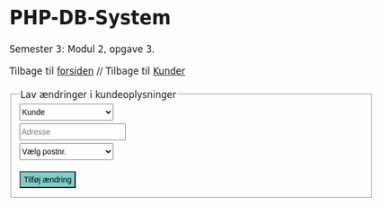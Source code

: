 # PHP-DB-System
Semester 3: Modul 2, opgave 3.

<?php
require_once 'dbcon.php'; // Opret forbindelse til databasen
?>
<!doctype html>
<html>
<head>
<meta charset="UTF-8">
<title>Ændring i kundeoplysninger</title>
<style>
body {font-family: "Gill Sans", "Gill Sans MT", "Myriad Pro", "DejaVu Sans Condensed", Helvetica, Arial, sans-serif;
	  font-size: 18px;}
input {height: 30px; font-size: 14px; margin-bottom: 5px;}
select {height: 30px; font-size: 14px; margin-bottom: 5px; width: 167px;}
input[type=submit] {background-color: #7fcec9; width: 100px; margin-top: 15px;}
</style>
</head>

<body>
Tilbage til <a href="index.php">forsiden</a> // Tilbage til <a href="clientlist.php">Kunder</a><br><br>
    <!-- 'form action' henter informationerne (bl.a. SQL statement 'UPDATE') 
    fra filen updateclient_action.php, der gør det muligt at ændre kundeoplysninger i tabellen -->
    <form action="updateclient_action.php" method="POST">
		<fieldset>
        	<legend>Lav ændringer i kundeoplysninger</legend>
            <!-- Alle kunder der findes i tabellen 'client' hentes i en dropdown -->
            <select type="text" placeholder="Kunde" name="cid">
				<option value="">Kunde</option>
				<?php
					$sql = 'select Client_ID, Client_Name 
							from client';
					$stmt = $link->prepare($sql);
					$stmt->bind_result($cid, $cname);
					$stmt->execute();
					while ($stmt->fetch()) {
					echo '	<option value="'.$cid.'">'.$cname.'</option>'.PHP_EOL;
					}
                ?>
            </select><br>
            <input type="text" placeholder="Adresse" name="cad"><br>
            <!-- Alle postnumre der findes i tabellen 'zipcode' hentes i en dropdown -->
            <select type="text" placeholder="Postnummer" name="zip">
				<option value="">Vælg postnr.</option>
				<?php
					$sql = 'select Zipcode FROM zipcode';
					$stmt = $link->prepare($sql);
					$stmt->bind_result($zip);
					$stmt->execute();
					while ($stmt->fetch()) {
					echo '	<option value="'.$zip.'">'.$zip.'</option>'.PHP_EOL;
					}
                ?>
            </select><br>
            <input type="submit" value="Tilføj ændring">
		</fieldset>
	</form>

</body>
</html>
